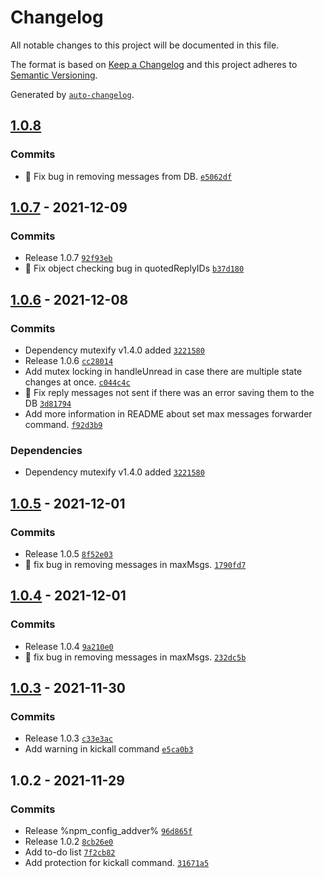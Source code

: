 # Changelog

All notable changes to this project will be documented in this file.

The format is based on [Keep a Changelog](https://keepachangelog.com/en/1.0.0/)
and this project adheres to [Semantic Versioning](https://semver.org/spec/v2.0.0.html).

Generated by [`auto-changelog`](https://github.com/CookPete/auto-changelog).

## [1.0.8](https://github.com/eyalmichon/group-expander/compare/1.0.7...1.0.8)




### Commits

- 🐛 Fix bug in removing messages from DB. [`e5062df`](https://github.com/eyalmichon/group-expander/commit/e5062dfc04ab1db20dac2adebae5e481cd676ff0)


## [1.0.7](https://github.com/eyalmichon/group-expander/compare/1.0.6...1.0.7) - 2021-12-09




### Commits

- Release 1.0.7 [`92f93eb`](https://github.com/eyalmichon/group-expander/commit/92f93ebc4cc49acbd572dd730f468cb672384833)
- 🐛 Fix object checking bug in quotedReplyIDs [`b37d180`](https://github.com/eyalmichon/group-expander/commit/b37d18061f491f37e9baeea01eb6fbc7d9ffca21)


## [1.0.6](https://github.com/eyalmichon/group-expander/compare/1.0.5...1.0.6) - 2021-12-08




### Commits

- Dependency mutexify v1.4.0 added [`3221580`](https://github.com/eyalmichon/group-expander/commit/32215801d7d157a72c33c7665afc4607e7462e12)
- Release 1.0.6 [`cc28014`](https://github.com/eyalmichon/group-expander/commit/cc280149ff372a738a6a81aeaa0f8bbf04af0680)
- Add mutex locking in handleUnread in case there are multiple state changes at once. [`c044c4c`](https://github.com/eyalmichon/group-expander/commit/c044c4cc0f7e50426960aed5f6e9c511e4b6c966)
- 🐛 Fix reply messages not sent if there was an error saving them to the DB [`3d81794`](https://github.com/eyalmichon/group-expander/commit/3d81794f5c3845f8f3e2bcf0265a27a229f951f7)
- Add more information in README about set max messages forwarder command. [`f92d3b9`](https://github.com/eyalmichon/group-expander/commit/f92d3b93b0407f0221e9838ad252b606ad0a59ba)

### Dependencies

- Dependency mutexify v1.4.0 added [`3221580`](https://github.com/eyalmichon/group-expander/commit/32215801d7d157a72c33c7665afc4607e7462e12)

## [1.0.5](https://github.com/eyalmichon/group-expander/compare/1.0.4...1.0.5) - 2021-12-01




### Commits

- Release 1.0.5 [`8f52e03`](https://github.com/eyalmichon/group-expander/commit/8f52e03059c1254ef3089ca27f55ecd64fb371c6)
- 🐛 fix bug in removing messages in maxMsgs. [`1790fd7`](https://github.com/eyalmichon/group-expander/commit/1790fd7c773a2518253c085b45aecdafc0213c65)


## [1.0.4](https://github.com/eyalmichon/group-expander/compare/1.0.3...1.0.4) - 2021-12-01




### Commits

- Release 1.0.4 [`9a210e0`](https://github.com/eyalmichon/group-expander/commit/9a210e0be3c7b64761e1b78993870256338128d0)
- 🐛 fix bug in removing messages in maxMsgs. [`232dc5b`](https://github.com/eyalmichon/group-expander/commit/232dc5ba228a68698ae2147040298d51eb493a35)


## [1.0.3](https://github.com/eyalmichon/group-expander/compare/1.0.2...1.0.3) - 2021-11-30




### Commits

- Release 1.0.3 [`c33e3ac`](https://github.com/eyalmichon/group-expander/commit/c33e3acae81f022176ed7b6db9028f8df3637735)
- Add warning in kickall command [`e5ca0b3`](https://github.com/eyalmichon/group-expander/commit/e5ca0b3bd4d31af9f46fb17bb41b0415d210bbc9)


## 1.0.2 - 2021-11-29




### Commits

- Release %npm_config_addver% [`96d865f`](https://github.com/eyalmichon/group-expander/commit/96d865fab32290b40c9d983431641c426a9c4b4a)
- Release 1.0.2 [`8cb26e0`](https://github.com/eyalmichon/group-expander/commit/8cb26e0266814a25de4043105f488e885f2e9315)
- Add to-do list [`7f2cb82`](https://github.com/eyalmichon/group-expander/commit/7f2cb82da4cf8335974fd564e7a0ec50e22acc69)
- Add protection for kickall command. [`31671a5`](https://github.com/eyalmichon/group-expander/commit/31671a52e8defb6e7e9ad4603335e72468917d8e)


